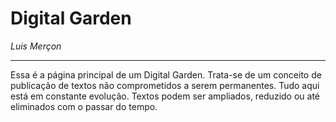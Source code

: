 # Digital Garden
*Luis Merçon*

--- 


Essa é a página principal de um Digital Garden. Trata-se de um conceito de publicação de textos não comprometidos a serem permanentes. Tudo aqui está em constante evolução. Textos podem ser ampliados, reduzido ou até eliminados com o passar do tempo.